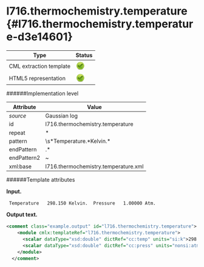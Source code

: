 # l716.thermochemistry.temperature {#l716.thermochemistry.temperature-d3e14601}


| Type                                                                                                                                                | Status                                                                                                                                              |
|----|----|
| CML extraction template                                                                                                                             | ![](/imgs/Total.png)                                                                                                                                |
| HTML5 representation                                                                                                                                | ![](/imgs/Total.png)                                                                                                                                |

######Implementation level

| Attribute                                                                                                                                           | Value                                                                                                                                               |
|----|----|
| *source*                                                                                                                                            | Gaussian log                                                                                                                                        |
| id                                                                                                                                                  | l716.thermochemistry.temperature                                                                                                                    |
| repeat                                                                                                                                              | \*                                                                                                                                                  |
| pattern                                                                                                                                             | \\s\*Temperature.\*Kelvin.\*                                                                                                                        |
| endPattern                                                                                                                                          | .\*                                                                                                                                                 |
| endPattern2                                                                                                                                         | \~                                                                                                                                                  |
| xml:base                                                                                                                                            | l716.thermochemistry.temperature.xml                                                                                                                |

######Template attributes

**Input.**

     Temperature   298.150 Kelvin.  Pressure   1.00000 Atm.
      

**Output text.**

```xml
<comment class="example.output" id="l716.thermochemistry.temperature">
    <module cmlx:templateRef="l716.thermochemistry.temperature">
      <scalar dataType="xsd:double" dictRef="cc:temp" units="si:k">298.15</scalar>
      <scalar dataType="xsd:double" dictRef="cc:press" units="nonsi:atm">1.0</scalar>
    </module>
  </comment>
```

